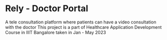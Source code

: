 # Rely - Doctor Portal

A tele consultation platform where patients can have a video consultation with the doctor This project is a part of Healthcare Application Development Course in IIIT Bangalore taken in Jan - May 2023
